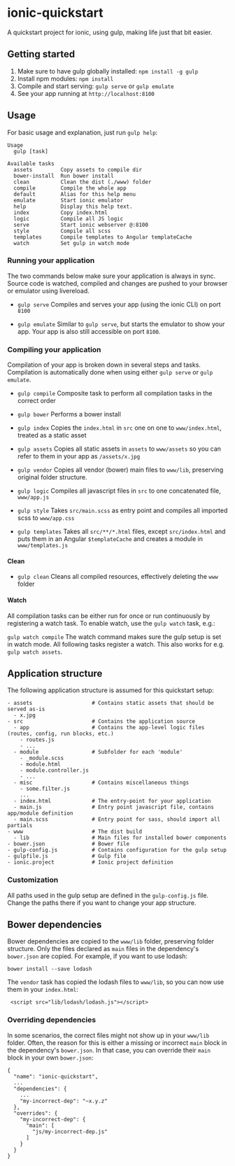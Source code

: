 # ionic-quickstart
A quickstart project for ionic, using gulp, making life just that bit easier.

## Getting started
1. Make sure to have gulp globally installed: `npm install -g gulp`
2. Install npm modules: `npm install`
3. Compile and start serving: `gulp serve` or `gulp emulate`
4. See your app running at `http://localhost:8100`

## Usage
For basic usage and explanation, just run `gulp help`:

```
Usage
  gulp [task]

Available tasks
  assets         Copy assets to compile dir
  bower-install  Run bower install
  clean          Clean the dist (./www) folder
  compile        Compile the whole app
  default        Alias for this help menu
  emulate        Start ionic emulator
  help           Display this help text.
  index          Copy index.html
  logic          Compile all JS logic
  serve          Start ionic webserver @:8100
  style          Compile all scss
  templates      Compile templates to Angular templateCache
  watch          Set gulp in watch mode
```

### Running your application
The two commands below make sure your application is always in sync. Source code is watched, compiled and changes are pushed to your browser or emulator using livereload.

* `gulp serve`
Compiles and serves your app (using the ionic CLI) on port `8100`

* `gulp emulate`
Similar to `gulp serve`, but starts the emulator to show your app. Your app is also still accessible on port `8100`.

### Compiling your application
Compilation of your app is broken down in several steps and tasks. Compilation is automatically done when using either `gulp serve` or `gulp emulate`.

* `gulp compile`
Composite task to perform all compilation tasks in the correct order

* `gulp bower`
Performs a bower install

* `gulp index`
Copies the `index.html` in `src` one on one to `www/index.html`, treated as a static asset

* `gulp assets`
Copies all static assets in `assets` to `www/assets` so you can refer to them in your app as `/assets/x.jpg`

* `gulp vendor`
Copies all vendor (bower) main files to `www/lib`, preserving original folder structure.

* `gulp logic`
Compiles all javascript files in `src` to one concatenated file, `www/app.js`

* `gulp style`
Takes `src/main.scss` as entry point and compiles all imported scss to `www/app.css`

* `gulp templates`
Takes all `src/**/*.html` files, except `src/index.html` and puts them in an Angular `$templateCache` and creates a module in `www/templates.js`

#### Clean
* `gulp clean`
Cleans all compiled resources, effectively deleting the `www` folder

#### Watch
All compilation tasks can be either run for once or run continuously by registering a watch task. To enable watch, use the `gulp watch` task, e.g.:

`gulp watch compile`
The watch command makes sure the gulp setup is set in watch mode. All following tasks register a watch. This also works for e.g. `gulp watch assets`.

## Application structure
The following application structure is assumed for this quickstart setup:

```
- assets                   # Contains static assets that should be served as-is
  - x.jpg
- src                      # Contains the application source
  - app                    # Contains the app-level logic files (routes, config, run blocks, etc.)
    - routes.js
    - ...
  - module                 # Subfolder for each 'module'
    - _module.scss
    - module.html
    - module.controller.js
    - ...
  - misc                   # Contains miscellaneous things
    - some.filter.js
    ...
  - index.html             # The entry-point for your application
  - main.js                # Entry point javascript file, contains app/module definition
  - main.scss              # Entry point for sass, should import all partials
- www                      # The dist build
  - lib                    # Main files for installed bower components
- bower.json               # Bower file
- gulp-config.js           # Contains configuration for the gulp setup
- gulpfile.js              # Gulp file
- ionic.project            # Ionic project definition
```

### Customization
All paths used in the gulp setup are defined in the `gulp-config.js` file. Change the paths there if you want to change your app structure.

## Bower dependencies
Bower dependencies are copied to the `www/lib` folder, preserving folder structure. Only the files declared as `main` files in the dependency's `bower.json` are copied. For example, if you want to use lodash:

```
bower install --save lodash
```

The `vendor` task has copied the lodash files to `www/lib`, so you can now use them in your `index.html`:

```
 <script src="lib/lodash/lodash.js"></script>
```

### Overriding dependencies
In some scenarios, the correct files might not show up in your `www/lib` folder. Often, the reason for this is either a missing or incorrect `main` block in the dependency's `bower.json`. In that case, you can override their `main` block in your own `bower.json`:

```
{
  "name": "ionic-quickstart",
  ...
  "dependencies": {
    ...
    "my-incorrect-dep": "~x.y.z"
  },
  "overrides": {
    "my-incorrect-dep": {
      "main": [
        "js/my-incorrect-dep.js"
      ]
    }
  }
}
```